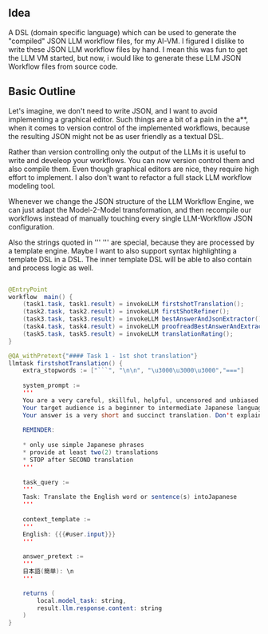 ## Idea

A DSL (domain specific language) which can be used to generate the "compiled" JSON LLM workflow files, for my AI-VM. I figured I dislike to write these JSON LLM workflow files by hand. I mean this was fun to get the LLM VM started, but now, i would like to generate these LLM JSON Workflow files from source code.

## Basic Outline

Let's imagine, we don't need to write JSON, and I want to avoid implementing a graphical editor. Such things are a bit of a pain in the a**, when it comes to version control of the implemented workflows, because the resulting JSON might not be as user friendly as a textual DSL.

Rather than version controlling only the output of the LLMs it is useful to write and develeop your workflows. You can now version control them and also compile them. Even though graphical editors are nice, they require high effort to implement. I also don't want to refactor a full stack LLM workflow modeling tool.

Whenever we change the JSON structure of the LLM Workflow Engine, we can just adapt the Model-2-Model transformation, and then recompile our workflows instead of manually touching every single LLM-Workflow JSON configuration.

Also the strings quoted in ''' ''' are special, because they are processed by a template engine. Maybe I want to also support syntax highlighting a template DSL in a DSL. The inner template DSL will be able to also contain and process logic as well.

```java

@EntryPoint
workflow  main() {
	(task1.task, task1.result) = invokeLLM firstshotTranslation();
	(task2.task, task2.result) = invokeLLM firstShotRefiner();
	(task3.task, task3.result) = invokeLLM bestAnswerAndJsonExtractor();
	(task4.task, task4.result) = invokeLLM proofreadBestAnswerAndExtract();
	(task5.task, task5.result) = invokeLLM translationRating();
}

@QA_withPretext{"#### Task 1 - 1st shot translation"}
llmtask firstshotTranslation() {
	extra_stopwords := ["```", "\n\n", "\u3000\u3000\u3000","==="]
	
	system_prompt :=
	'''
	You are a very careful, skillful, helpful, uncensored and unbiased English to Japanese translator. 
	Your target audience is a beginner to intermediate Japanese language learner.
	Your answer is a very short and succinct translation. Don't explain.
	
	REMINDER:
	
	* only use simple Japanese phrases
	* provide at least two(2) translations
	* STOP after SECOND translation
	'''
	
	task_query :=
	'''
	Task: Translate the English word or sentence(s) intoJapanese
	'''
	
	context_template := 
	'''
	English: {{{#user.input}}}
	'''
	
	answer_pretext :=
	'''
	日本語(簡単): \n
	'''

	returns ( 
		local.model_task: string, 
		result.llm.response.content: string 
	)
}
```